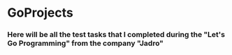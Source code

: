 # GoProjects

### Here will be all the test tasks that I completed during the "Let's Go Programming" from the company "Jadro"
